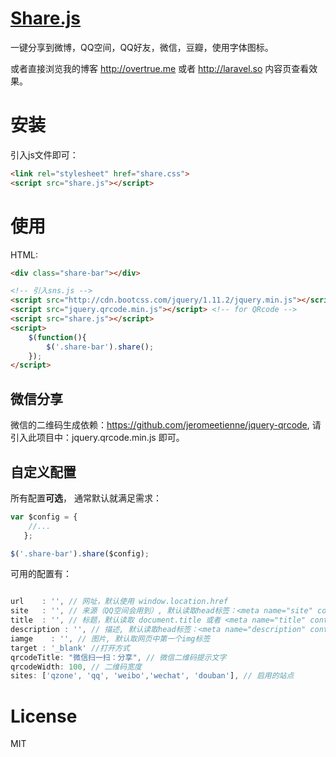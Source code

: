 [Share.js](http://overtrue.me/share.js/)
===

一键分享到微博，QQ空间，QQ好友，微信，豆瓣，使用字体图标。

或者直接浏览我的博客 http://overtrue.me 或者 http://laravel.so 内容页查看效果。

# 安装

引入js文件即可：

```html
<link rel="stylesheet" href="share.css">
<script src="share.js"></script>
```


# 使用

HTML:

```html
<div class="share-bar"></div>

<!-- 引入sns.js -->
<script src="http://cdn.bootcss.com/jquery/1.11.2/jquery.min.js"></script>
<script src="jquery.qrcode.min.js"></script> <!-- for QRcode -->
<script src="share.js"></script>
<script>
    $(function(){
        $('.share-bar').share();
    });
</script>
```

## 微信分享

微信的二维码生成依赖：https://github.com/jeromeetienne/jquery-qrcode, 请引入此项目中：jquery.qrcode.min.js 即可。

## 自定义配置

所有配置**可选**， 通常默认就满足需求：

```js
var $config = {
	//...
   };

$('.share-bar').share($config);
```

可用的配置有：

```js

url    : '', // 网址，默认使用 window.location.href
site   : '', // 来源（QQ空间会用到）, 默认读取head标签：<meta name="site" content="http://overtrue" />
title  : '', // 标题，默认读取 document.title 或者 <meta name="title" content="share.js" />
description : '', // 描述, 默认读取head标签：<meta name="description" content="PHP弱类型的实现原理分析" />
iamge    : '', // 图片, 默认取网页中第一个img标签
target : '_blank' //打开方式
qrcodeTitle: "微信扫一扫：分享", // 微信二维码提示文字
qrcodeWidth: 100, // 二维码宽度
sites: ['qzone', 'qq', 'weibo','wechat', 'douban'], // 启用的站点
```


# License

 MIT


